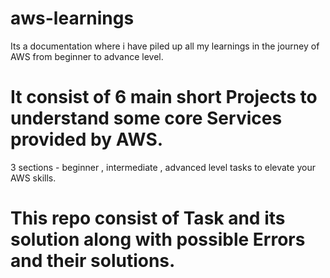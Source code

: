 # aws-learnings
Its a documentation where i have piled up all my learnings in the journey of AWS from beginner to advance level.

# It consist of 6 main short Projects to understand some core Services provided by AWS.

3 sections  - beginner , intermediate , advanced level tasks to elevate your AWS skills.

 # This repo consist of Task and its solution along with possible Errors and their solutions.

 
 

